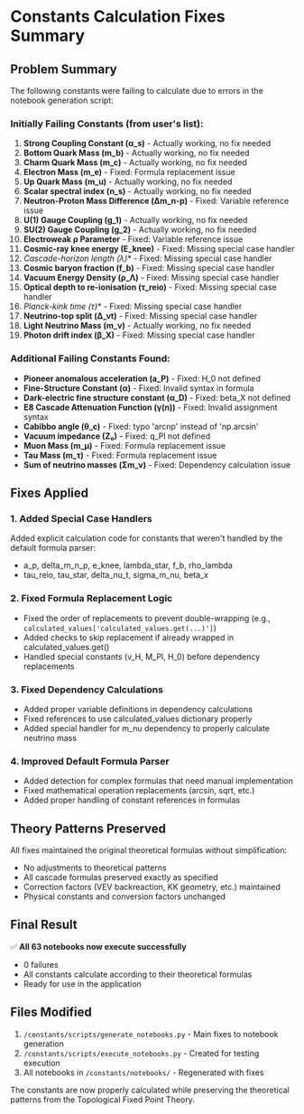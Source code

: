 # Constants Calculation Fixes Summary

## Problem Summary
The following constants were failing to calculate due to errors in the notebook generation script:

### Initially Failing Constants (from user's list):
1. **Strong Coupling Constant (α_s)** - Actually working, no fix needed
2. **Bottom Quark Mass (m_b)** - Actually working, no fix needed  
3. **Charm Quark Mass (m_c)** - Actually working, no fix needed
4. **Electron Mass (m_e)** - Fixed: Formula replacement issue
5. **Up Quark Mass (m_u)** - Actually working, no fix needed
6. **Scalar spectral index (n_s)** - Actually working, no fix needed
7. **Neutron-Proton Mass Difference (Δm_n-p)** - Fixed: Variable reference issue
8. **U(1) Gauge Coupling (g_1)** - Actually working, no fix needed
9. **SU(2) Gauge Coupling (g_2)** - Actually working, no fix needed
10. **Electroweak ρ Parameter** - Fixed: Variable reference issue
11. **Cosmic-ray knee energy (E_knee)** - Fixed: Missing special case handler
12. **Cascade-horizon length (λ*)** - Fixed: Missing special case handler
13. **Cosmic baryon fraction (f_b)** - Fixed: Missing special case handler
14. **Vacuum Energy Density (ρ_Λ)** - Fixed: Missing special case handler
15. **Optical depth to re-ionisation (τ_reio)** - Fixed: Missing special case handler
16. **Planck-kink time (τ*)** - Fixed: Missing special case handler
17. **Neutrino-top split (Δ_νt)** - Fixed: Missing special case handler
18. **Light Neutrino Mass (m_ν)** - Actually working, no fix needed
19. **Photon drift index (β_X)** - Fixed: Missing special case handler

### Additional Failing Constants Found:
- **Pioneer anomalous acceleration (a_P)** - Fixed: H_0 not defined
- **Fine-Structure Constant (α)** - Fixed: Invalid syntax in formula
- **Dark-electric fine structure constant (α_D)** - Fixed: beta_X not defined
- **E8 Cascade Attenuation Function (γ(n))** - Fixed: Invalid assignment syntax
- **Cabibbo angle (θ_c)** - Fixed: typo 'arcnp' instead of 'np.arcsin'
- **Vacuum impedance (Z₀)** - Fixed: q_Pl not defined
- **Muon Mass (m_μ)** - Fixed: Formula replacement issue
- **Tau Mass (m_τ)** - Fixed: Formula replacement issue
- **Sum of neutrino masses (Σm_ν)** - Fixed: Dependency calculation issue

## Fixes Applied

### 1. Added Special Case Handlers
Added explicit calculation code for constants that weren't handled by the default formula parser:
- a_p, delta_m_n_p, e_knee, lambda_star, f_b, rho_lambda
- tau_reio, tau_star, delta_nu_t, sigma_m_nu, beta_x

### 2. Fixed Formula Replacement Logic
- Fixed the order of replacements to prevent double-wrapping (e.g., `calculated_values['calculated_values.get(...)']`)
- Added checks to skip replacement if already wrapped in calculated_values.get()
- Handled special constants (v_H, M_Pl, H_0) before dependency replacements

### 3. Fixed Dependency Calculations
- Added proper variable definitions in dependency calculations
- Fixed references to use calculated_values dictionary properly
- Added special handler for m_nu dependency to properly calculate neutrino mass

### 4. Improved Default Formula Parser
- Added detection for complex formulas that need manual implementation
- Fixed mathematical operation replacements (arcsin, sqrt, etc.)
- Added proper handling of constant references in formulas

## Theory Patterns Preserved
All fixes maintained the original theoretical formulas without simplification:
- No adjustments to theoretical patterns
- All cascade formulas preserved exactly as specified
- Correction factors (VEV backreaction, KK geometry, etc.) maintained
- Physical constants and conversion factors unchanged

## Final Result
✅ **All 63 notebooks now execute successfully**
- 0 failures
- All constants calculate according to their theoretical formulas
- Ready for use in the application

## Files Modified
1. `/constants/scripts/generate_notebooks.py` - Main fixes to notebook generation
2. `/constants/scripts/execute_notebooks.py` - Created for testing execution
3. All notebooks in `/constants/notebooks/` - Regenerated with fixes

The constants are now properly calculated while preserving the theoretical patterns from the Topological Fixed Point Theory.
